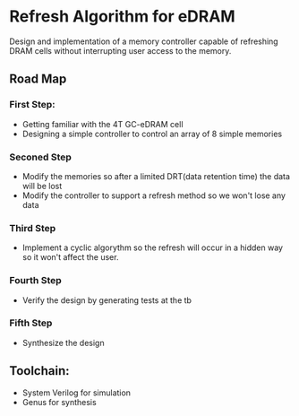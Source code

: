 # Refresh Algorithm for eDRAM 
Design and implementation of a memory controller capable of 
refreshing DRAM cells without interrupting user access to the 
memory.

## Road Map
### First Step:
* Getting familiar with the 4T GC-eDRAM cell
* Designing a simple controller to control an array of 8 simple memories

### Seconed Step
* Modify the memories so after a limited DRT(data retention time) the data will be lost
* Modify the controller to support a refresh method so we won't lose any data

### Third Step
* Implement a cyclic algorythm so the refresh will occur in a hidden way so it won't affect the user.

### Fourth Step
* Verify the design by generating tests at the tb

### Fifth Step
* Synthesize the design

## Toolchain:
* System Verilog for simulation
* Genus for synthesis